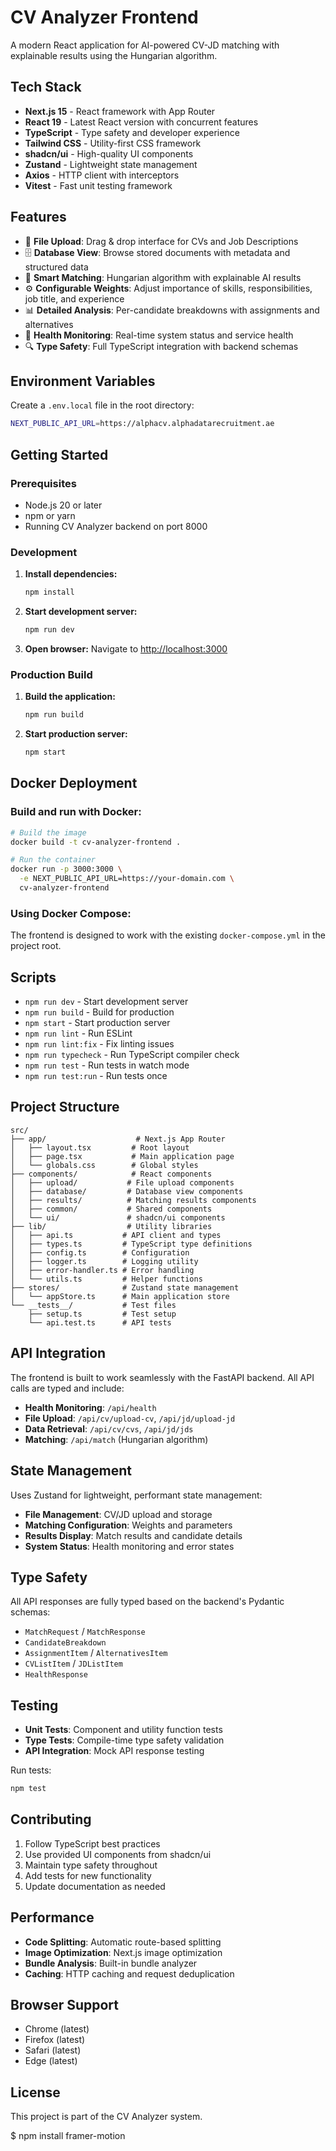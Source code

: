 # CV Analyzer Frontend

A modern React application for AI-powered CV-JD matching with explainable results using the Hungarian algorithm.

## Tech Stack

- **Next.js 15** - React framework with App Router
- **React 19** - Latest React version with concurrent features
- **TypeScript** - Type safety and developer experience
- **Tailwind CSS** - Utility-first CSS framework
- **shadcn/ui** - High-quality UI components
- **Zustand** - Lightweight state management
- **Axios** - HTTP client with interceptors
- **Vitest** - Fast unit testing framework

## Features

- 🚀 **File Upload**: Drag & drop interface for CVs and Job Descriptions
- 🗄️ **Database View**: Browse stored documents with metadata and structured data
- 🎯 **Smart Matching**: Hungarian algorithm with explainable AI results
- ⚙️ **Configurable Weights**: Adjust importance of skills, responsibilities, job title, and experience
- 📊 **Detailed Analysis**: Per-candidate breakdowns with assignments and alternatives
- 🏥 **Health Monitoring**: Real-time system status and service health
- 🔍 **Type Safety**: Full TypeScript integration with backend schemas

## Environment Variables

Create a `.env.local` file in the root directory:

```bash
NEXT_PUBLIC_API_URL=https://alphacv.alphadatarecruitment.ae
```

## Getting Started

### Prerequisites

- Node.js 20 or later
- npm or yarn
- Running CV Analyzer backend on port 8000

### Development

1. **Install dependencies:**
   ```bash
   npm install
   ```

2. **Start development server:**
   ```bash
   npm run dev
   ```

3. **Open browser:**
   Navigate to [http://localhost:3000](http://localhost:3000)

### Production Build

1. **Build the application:**
   ```bash
   npm run build
   ```

2. **Start production server:**
   ```bash
   npm start
   ```

## Docker Deployment

### Build and run with Docker:

```bash
# Build the image
docker build -t cv-analyzer-frontend .

# Run the container
docker run -p 3000:3000 \
  -e NEXT_PUBLIC_API_URL=https://your-domain.com \
  cv-analyzer-frontend
```

### Using Docker Compose:

The frontend is designed to work with the existing `docker-compose.yml` in the project root.

## Scripts

- `npm run dev` - Start development server
- `npm run build` - Build for production
- `npm start` - Start production server
- `npm run lint` - Run ESLint
- `npm run lint:fix` - Fix linting issues
- `npm run typecheck` - Run TypeScript compiler check
- `npm run test` - Run tests in watch mode
- `npm run test:run` - Run tests once

## Project Structure

```
src/
├── app/                    # Next.js App Router
│   ├── layout.tsx         # Root layout
│   ├── page.tsx           # Main application page
│   └── globals.css        # Global styles
├── components/            # React components
│   ├── upload/           # File upload components
│   ├── database/         # Database view components
│   ├── results/          # Matching results components
│   ├── common/           # Shared components
│   └── ui/               # shadcn/ui components
├── lib/                  # Utility libraries
│   ├── api.ts           # API client and types
│   ├── types.ts         # TypeScript type definitions
│   ├── config.ts        # Configuration
│   ├── logger.ts        # Logging utility
│   ├── error-handler.ts # Error handling
│   └── utils.ts         # Helper functions
├── stores/              # Zustand state management
│   └── appStore.ts      # Main application store
└── __tests__/           # Test files
    ├── setup.ts         # Test setup
    └── api.test.ts      # API tests
```

## API Integration

The frontend is built to work seamlessly with the FastAPI backend. All API calls are typed and include:

- **Health Monitoring**: `/api/health`
- **File Upload**: `/api/cv/upload-cv`, `/api/jd/upload-jd`
- **Data Retrieval**: `/api/cv/cvs`, `/api/jd/jds`
- **Matching**: `/api/match` (Hungarian algorithm)

## State Management

Uses Zustand for lightweight, performant state management:

- **File Management**: CV/JD upload and storage
- **Matching Configuration**: Weights and parameters
- **Results Display**: Match results and candidate details
- **System Status**: Health monitoring and error states

## Type Safety

All API responses are fully typed based on the backend's Pydantic schemas:

- `MatchRequest` / `MatchResponse`
- `CandidateBreakdown`
- `AssignmentItem` / `AlternativesItem`
- `CVListItem` / `JDListItem`
- `HealthResponse`

## Testing

- **Unit Tests**: Component and utility function tests
- **Type Tests**: Compile-time type safety validation
- **API Integration**: Mock API response testing

Run tests:
```bash
npm test
```

## Contributing

1. Follow TypeScript best practices
2. Use provided UI components from shadcn/ui
3. Maintain type safety throughout
4. Add tests for new functionality
5. Update documentation as needed

## Performance

- **Code Splitting**: Automatic route-based splitting
- **Image Optimization**: Next.js image optimization
- **Bundle Analysis**: Built-in bundle analyzer
- **Caching**: HTTP caching and request deduplication

## Browser Support

- Chrome (latest)
- Firefox (latest)
- Safari (latest)
- Edge (latest)

## License

This project is part of the CV Analyzer system.


$ npm install framer-motion